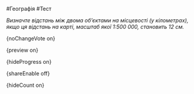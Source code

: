 #Географія #Тест

*Визначте відстань між двома об’єктами на місцевості (у кілометрах), якщо  ця відстань на карті, масштаб якої 1:500 000, становить 12 см.*

{noChangeVote on}

{preview on}

{hideProgress on}

{shareEnable off}

{hideCount on}

